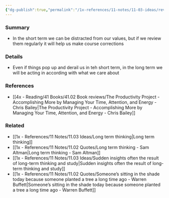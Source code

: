 ```yaml
---
{"dg-publish":true,"permalink":"/1x-references/11-notes/11-03-ideas/review-values-and-long-term-goals-regularly/","title":"Review values and long term goals regularly"}
---
```



### Summary
- In the short term we can be distracted from our values, but if we review them regularly it will help us make course corrections

### Details
- Even if things pop up and derail us in teh short term, in the long term we will be acting in according with what we care about

### References
- [[4x - Reading/41 Books/41.02 Book reviews/The Productivity Project - Accomplishing More by Managing Your Time, Attention, and Energy - Chris Bailey\|The Productivity Project - Accomplishing More by Managing Your Time, Attention, and Energy - Chris Bailey]]

### Related
- [[1x - References/11 Notes/11.03 Ideas/Long term thinking\|Long term thinking]]
- [[1x - References/11 Notes/11.02 Quotes/Long term thinking - Sam Altman\|Long term thinking - Sam Altman]]
- [[1x - References/11 Notes/11.03 Ideas/Sudden insights often the result of long-term thinking and study\|Sudden insights often the result of long-term thinking and study]]
- [[1x - References/11 Notes/11.02 Quotes/Someone’s sitting in the shade today because someone planted a tree a long time ago - Warren Buffett\|Someone’s sitting in the shade today because someone planted a tree a long time ago - Warren Buffett]]